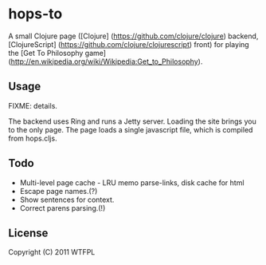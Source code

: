 # hops-to

A small Clojure page ([Clojure] (https://github.com/clojure/clojure)
backend, [ClojureScript] (https://github.com/clojure/clojurescript)
front) for playing the [Get To Philosophy game]
(http://en.wikipedia.org/wiki/Wikipedia:Get_to_Philosophy).

## Usage

FIXME: details.

The backend uses Ring and runs a Jetty server. Loading the site brings
you to the only page. The page loads a single javascript file, which
is compiled from hops.cljs.

## Todo

* Multi-level page cache - LRU memo parse-links, disk cache for html
* Escape page names.(?)
* Show sentences for context.
* Correct parens parsing.(!)

## License

Copyright (C) 2011 WTFPL
